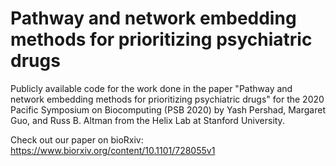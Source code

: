 # Pathway and network embedding methods for prioritizing psychiatric drugs

Publicly available code for the work done in the paper "Pathway and network embedding methods for prioritizing psychiatric drugs" for the 2020 Pacific Symposium on Biocomputing (PSB 2020) by Yash Pershad, Margaret Guo, and Russ B. Altman from the Helix Lab at Stanford University.

Check out our paper on bioRxiv: https://www.biorxiv.org/content/10.1101/728055v1


